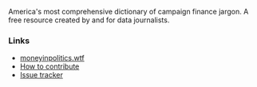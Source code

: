 America's most comprehensive dictionary of campaign finance jargon. A free resource created by and for data journalists.

### Links

- [moneyinpolitics.wtf](https://moneyinpolitics.wtf/)
- [How to contribute](./CONTRIBUTING.md)
- [Issue tracker](https://github.com/palewire/moneyinpolitics.wtf/issues)

